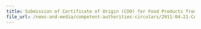 ```yaml
---
title: Submission of Certificate of Origin (COO) for Food Products from Japan 
file_url: /news-and-media/competent-authorities-circulars/2011-04-21-CA.pdf
---
```

